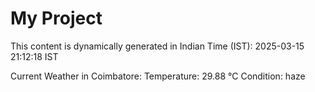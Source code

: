 # My Project

This content is dynamically generated in Indian Time (IST): 2025-03-15 21:12:18 IST


Current Weather in Coimbatore:
Temperature: 29.88 °C
Condition: haze
